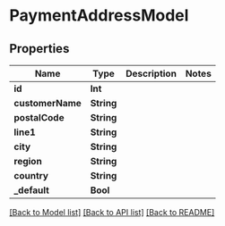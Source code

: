 # PaymentAddressModel

## Properties
Name | Type | Description | Notes
------------ | ------------- | ------------- | -------------
**id** | **Int** |  | 
**customerName** | **String** |  | 
**postalCode** | **String** |  | 
**line1** | **String** |  | 
**city** | **String** |  | 
**region** | **String** |  | 
**country** | **String** |  | 
**_default** | **Bool** |  | 

[[Back to Model list]](../README.md#documentation-for-models) [[Back to API list]](../README.md#documentation-for-api-endpoints) [[Back to README]](../README.md)


